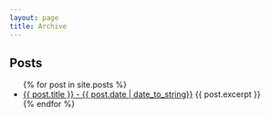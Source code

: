 ```yaml
---
layout: page
title: Archive
---
```


## Posts
<ul>
	{% for post in site.posts %}
		<li>
			<a href="{{ post.url }}">{{ post.title }} - {{ post.date | date_to_string}}</a>
					  {{ post.excerpt }}
		</li>
	{% endfor %}
</ul>

